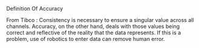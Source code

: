 Definition Of Accuracy

From Tibco :  Consistency is necessary to ensure a singular value across all channels. Accuracy, on the other hand, deals with those values being correct and reflective of the reality that the data represents. If this is a problem, use of robotics to enter data can remove human error.

